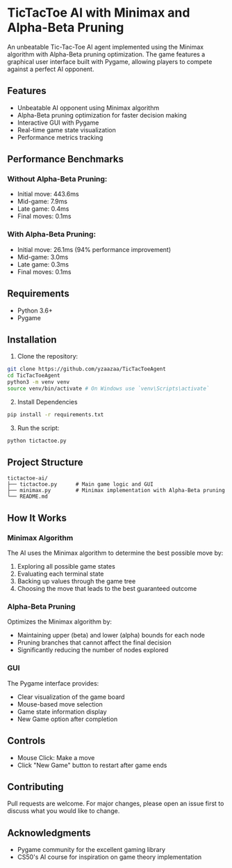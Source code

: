 # TicTacToe AI with Minimax and Alpha-Beta Pruning

An unbeatable Tic-Tac-Toe AI agent implemented using the Minimax algorithm with Alpha-Beta pruning optimization. The game features a graphical user interface built with Pygame, allowing players to compete against a perfect AI opponent.

## Features

- Unbeatable AI opponent using Minimax algorithm
- Alpha-Beta pruning optimization for faster decision making
- Interactive GUI with Pygame
- Real-time game state visualization
- Performance metrics tracking

## Performance Benchmarks

### Without Alpha-Beta Pruning:
- Initial move: 443.6ms
- Mid-game: 7.9ms
- Late game: 0.4ms
- Final moves: 0.1ms

### With Alpha-Beta Pruning:
- Initial move: 26.1ms (94% performance improvement)
- Mid-game: 3.0ms
- Late game: 0.3ms
- Final moves: 0.1ms

## Requirements

- Python 3.6+
- Pygame

## Installation

1. Clone the repository:
```bash
git clone https://github.com/yzaazaa/TicTacToeAgent
cd TicTacToeAgent
python3 -m venv venv
source venv/bin/activate # On Windows use `venv\Scripts\activate`
```

2. Install Dependencies

```bash
pip install -r requirements.txt
```
3. Run the script:
```bash
python tictactoe.py
```

## Project Structure

```
tictactoe-ai/
├── tictactoe.py      # Main game logic and GUI
├── minimax.py        # Minimax implementation with Alpha-Beta pruning
└── README.md
```

## How It Works

### Minimax Algorithm
The AI uses the Minimax algorithm to determine the best possible move by:
1. Exploring all possible game states
2. Evaluating each terminal state
3. Backing up values through the game tree
4. Choosing the move that leads to the best guaranteed outcome

### Alpha-Beta Pruning
Optimizes the Minimax algorithm by:
- Maintaining upper (beta) and lower (alpha) bounds for each node
- Pruning branches that cannot affect the final decision
- Significantly reducing the number of nodes explored

### GUI
The Pygame interface provides:
- Clear visualization of the game board
- Mouse-based move selection
- Game state information display
- New Game option after completion

## Controls

- Mouse Click: Make a move
- Click "New Game" button to restart after game ends

## Contributing

Pull requests are welcome. For major changes, please open an issue first to discuss what you would like to change.

## Acknowledgments

- Pygame community for the excellent gaming library
- CS50's AI course for inspiration on game theory implementation